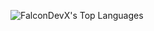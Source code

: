 ![FalconDevX's Top Languages](https://github-readme-stats.vercel.app/api/top-langs/?username=FalconDevX&theme=tokyonight&show_icons=true&hide_border=true&layout=compact)

<!--
**FalconDevX/FalconDevX** is a ✨ _special_ ✨ repository because its `README.md` (this file) appears on your GitHub profile.

Here are some ideas to get you started:

- 🔭 I’m currently working on ...
- 🌱 I’m currently learning ...
- 👯 I’m looking to collaborate on ...
- 🤔 I’m looking for help with ...
- 💬 Ask me about ...
- 📫 How to reach me: ...
- 😄 Pronouns: ...
- ⚡ Fun fact: ...
-->
